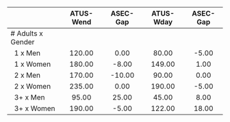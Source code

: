 
|                      |    ATUS-Wend |     ASEC-Gap |    ATUS-Wday |     ASEC-Gap |
| -------------------- | :----------: | :----------: | :----------: | :----------: |
| # Adults x Gender    |              |              |              |              |
| &nbsp;&nbsp;1 x Men  |       120.00 |         0.00 |        80.00 |        -5.00 |
| &nbsp;&nbsp;1 x Women |       180.00 |        -8.00 |       149.00 |         1.00 |
| &nbsp;&nbsp;2 x Men  |       170.00 |       -10.00 |        90.00 |         0.00 |
| &nbsp;&nbsp;2 x Women |       235.00 |         0.00 |       190.00 |        -5.00 |
| &nbsp;&nbsp;3+ x Men |        95.00 |        25.00 |        45.00 |         8.00 |
| &nbsp;&nbsp;3+ x Women |       190.00 |        -5.00 |       122.00 |        18.00 |

